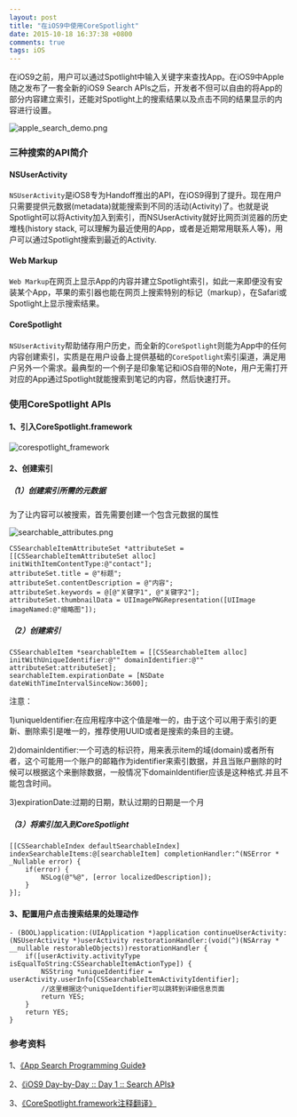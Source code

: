 ```yaml
---
layout: post
title: "在iOS9中使用CoreSpotlight"
date: 2015-10-18 16:37:38 +0800
comments: true
tags: iOS
---
```


在iOS9之前，用户可以通过Spotlight中输入关键字来查找App。在iOS9中Apple随之发布了一套全新的iOS9 Search APIs之后，开发者不但可以自由的将App的部分内容建立索引，还能对Spotlight上的搜索结果以及点击不同的结果显示的内容进行设置。

![apple_search_demo.png](/images/ios9_corespotlight/apple_search_demo.png)

### 三种搜索的API简介

#### NSUserActivity

`NSUserActivity`是iOS8专为Handoff推出的API，在iOS9得到了提升。现在用户只需要提供元数据(metadata)就能搜索到不同的活动(Activity)了。也就是说Spotlight可以将Activity加入到索引，而NSUserActivity就好比网页浏览器的历史堆栈(history stack, 可以理解为最近使用的App，或者是近期常用联系人等)，用户可以通过Spotlight搜索到最近的Activity.

#### Web Markup

`Web Markup`在网页上显示App的内容并建立Spotlight索引，如此一来即便没有安装某个App，苹果的索引器也能在网页上搜索特别的标记（markup），在Safari或Spotlight上显示搜索结果。

#### CoreSpotlight

`NSUserActivity`帮助储存用户历史，而全新的`CoreSpotlight`则能为App中的任何内容创建索引，实质是在用户设备上提供基础的`CoreSpotlight`索引渠道，满足用户另外一个需求。最典型的一个例子是印象笔记和iOS自带的Note，用户无需打开对应的App通过Spotlight就能搜索到笔记的内容，然后快速打开。

### 使用CoreSpotlight APIs

#### 1、引入CoreSpotlight.framework

![corespotlight_framework](/images/ios9_corespotlight/corespotlight_framework.png)

#### 2、创建索引

##### （1）创建索引所需的元数据

为了让内容可以被搜索，首先需要创建一个包含元数据的属性

![searchable_attributes.png](/images/ios9_corespotlight/searchable_attributes.png)

```
CSSearchableItemAttributeSet *attributeSet = [[CSSearchableItemAttributeSet alloc] initWithItemContentType:@"contact"];
attributeSet.title = @"标题";
attributeSet.contentDescription = @"内容";
attributeSet.keywords = @[@"关键字1", @"关键字2"];
attributeSet.thumbnailData = UIImagePNGRepresentation([UIImage imageNamed:@"缩略图"]);
```

##### （2）创建索引

```
CSSearchableItem *searchableItem = [[CSSearchableItem alloc] initWithUniqueIdentifier:@"" domainIdentifier:@"" attributeSet:attributeSet];
searchableItem.expirationDate = [NSDate dateWithTimeIntervalSinceNow:3600];
```
注意：

1)uniqueIdentifier:在应用程序中这个值是唯一的，由于这个可以用于索引的更新、删除索引是唯一的，推荐使用UUID或者是搜索的条目的主键。

2)domainIdentifier:一个可选的标识符，用来表示item的域(domain)或者所有者，这个可能用一个账户的邮箱作为identifier来索引数据，并且当账户删除的时候可以根据这个来删除数据，一般情况下domainIdentifier应该是这种格式<account-id>.<mailbox-id>并且不能包含时间。

3)expirationDate:过期的日期，默认过期的日期是一个月

##### （3）将索引加入到CoreSpotlight

```
[[CSSearchableIndex defaultSearchableIndex] indexSearchableItems:@[searchableItem] completionHandler:^(NSError * _Nullable error) {
	if(error) {
		NSLog(@"%@", [error localizedDescription]);
	}
}];
```

#### 3、配置用户点击搜索结果的处理动作

```
- (BOOL)application:(UIApplication *)application continueUserActivity:(NSUserActivity *)userActivity restorationHandler:(void(^)(NSArray * __nullable restorableObjects))restorationHandler {
	if([userActivity.activityType isEqualToString:CSSearchableItemActionType]) {
		NSString *uniqueIdentifier = userActivity.userInfo[CSSearchableItemActivityIdentifier];
        //这里根据这个uniqueIdentifier可以跳转到详细信息页面
        return YES;
    }
    return YES;
}
```

### 参考资料

1、[《App Search Programming Guide》](https://developer.apple.com/library/prerelease/ios/documentation/General/Conceptual/AppSearch/index.html)

2、[《iOS9 Day-by-Day :: Day 1 :: Search APIs》](https://www.shinobicontrols.com/blog/ios9-day-by-day-day1-search-apis)

3、[《CoreSpotlight.framework注释翻译》](http://blog.csdn.net/mengxiangyue/article/details/46575977)